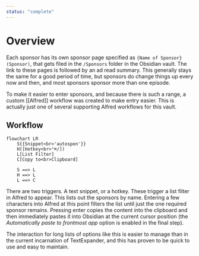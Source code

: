 ```yaml
---
status: "complete"
---
```

# Overview
Each sponsor has its own sponsor page specified as `{Name of Sponsor} (Sponsor)`,  that gets filed in the `/Sponsors` folder in the Obsidian vault. The link to these pages is followed by an ad read summary. This generally stays the same for a good period of time, but sponsors do change things up every now and then, and most sponsors sponsor more than one episode.

To make it easier to enter sponsors, and because there is such a range, a custom [[Alfred]]  workflow was created to make entry easier. This is actually just one of several supporting Alfred workflows for this vault.

## Workflow

```mermaid
flowchart LR
    S{{Snippet<br>'autospon'}}
    H([Hotkey<br>⌃⌘/]) 
    L[List Filter]
    C[Copy to<br>Clipboard]

    S ==> L
    H ==> L
    L ==> C
```


There are two triggers. A text snippet, or a hotkey. These trigger a list filter in Alfred to appear. This lists out the sponsors by name. Entering a few characters into Alfred at this point filters the list until just the one required sponsor remains. Pressing enter copies the content into the clipboard and then immediately pastes it into Obsidian at the current cursor position (the *Automatically paste to frontmost app* option is enabled in the final step).

The interaction for long lists of options like this is easier to manage than in the current incarnation of TextExpander, and this has proven to be quick to use and easy to maintain.